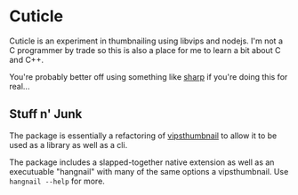 # Cuticle

Cuticle is an experiment in thumbnailing using libvips and nodejs. I'm not a C programmer by trade so this is also a place for me to learn a bit about C and C++.

You're probably better off using something like [sharp](https://github.com/lovell/sharp) if you're doing this for real...

## Stuff n' Junk

The package is essentially a refactoring of [vipsthumbnail](https://github.com/jcupitt/libvips/blob/master/tools/vipsthumbnail.c) to allow it to be used as a library as well as a cli.

The package includes a slapped-together native extension as well as an executuable "hangnail" with many of the same options a vipsthumbnail. Use `hangnail --help` for more.
